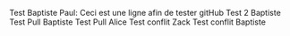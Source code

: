 Test Baptiste 
Paul: Ceci est une ligne afin de tester gitHub
Test 2 Baptiste
Test Pull Baptiste 
Test Pull Alice
Test conflit Zack
Test conflit Baptiste 

